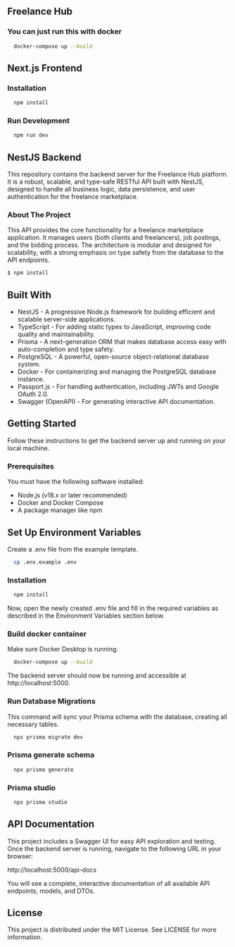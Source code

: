 ## Freelance Hub 

### You can just run this with docker

```bash
  docker-compose up --build
```

## Next.js Frontend

### Installation

```bash
  npm install
```

### Run Development

```bash
  npm run dev
``` 


## NestJS Backend

This repository contains the backend server for the Freelance Hub platform. It is a robust, scalable, and type-safe RESTful API built with NestJS, designed to handle all business logic, data persistence, and user authentication for the freelance marketplace.

### About The Project

This API provides the core functionality for a freelance marketplace application. It manages users (both clients and freelancers), job postings, and the bidding process. The architecture is modular and designed for scalability, with a strong emphasis on type safety from the database to the API endpoints.

```bash
$ npm install
```

## Built With

- NestJS - A progressive Node.js framework for building efficient and scalable server-side applications.
- TypeScript - For adding static types to JavaScript, improving code quality and maintainability.
- Prisma - A next-generation ORM that makes database access easy with auto-completion and type safety.
- PostgreSQL - A powerful, open-source object-relational database system.
- Docker - For containerizing and managing the PostgreSQL database instance.
- Passport.js - For handling authentication, including JWTs and Google OAuth 2.0.
- Swagger (OpenAPI) - For generating interactive API documentation.


## Getting Started
Follow these instructions to get the backend server up and running on your local machine.


### Prerequisites
You must have the following software installed:

- Node.js (v18.x or later recommended)
- Docker and Docker Compose
- A package manager like npm


## Set Up Environment Variables
Create a .env file from the example template.

```bash
  cp .env.example .env
```

### Installation

```bash
  npm install
```


Now, open the newly created .env file and fill in the required variables as described in the Environment Variables section below.


### Build docker container
Make sure Docker Desktop is running.

```bash
  docker-compose up --build
```

The backend server should now be running and accessible at http://localhost:5000.


### Run Database Migrations
This command will sync your Prisma schema with the database, creating all necessary tables.

```bash
  npx prisma migrate dev
```

### Prisma generate schema

```bash
  npx prisma generate
```

### Prisma studio

```bash
  npx prisma studio
```


## API Documentation
This project includes a Swagger UI for easy API exploration and testing. Once the backend server is running, navigate to the following URL in your browser:

http://localhost:5000/api-docs

You will see a complete, interactive documentation of all available API endpoints, models, and DTOs.


## License
This project is distributed under the MIT License. See LICENSE for more information.
